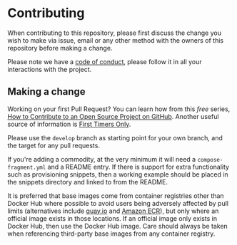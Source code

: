 # Contributing

When contributing to this repository, please first discuss the change you wish to make via issue, email or any other method with the owners of this repository before making a change.

Please note we have a [code of conduct](CODE_OF_CONDUCT.md), please follow it in all your interactions with the project.

## Making a change

Working on your first Pull Request? You can learn how from this _free_ series, [How to Contribute to an Open Source Project on GitHub][how-to-contribute]. Another useful source of information is [First Timers Only][first-timers].

Please use the `develop` branch as starting point for your own branch, and the target for any pull requests.

If you're adding a commodity, at the very minimum it will need a `compose-fragment.yml` and a README entry. If there is support for extra functionality such as provisioning snippets, then a working example should be placed in the snippets directory and linked to from the README.

It is preferred that base images come from container registries other than Docker Hub where possible to avoid users being adversely affected by pull limits (alternatives include [quay.io](https://quay.io) and [Amazon ECR](https://public.ecr.aws)),
but only where an official image exists in those locations. If an official image only exists in Docker Hub, then use the Docker Hub image. Care should always be taken when referencing third-party base images from any container registry.

[how-to-contribute]: https://egghead.io/series/how-to-contribute-to-an-open-source-project-on-github
[first-timers]: http://www.firsttimersonly.com/
